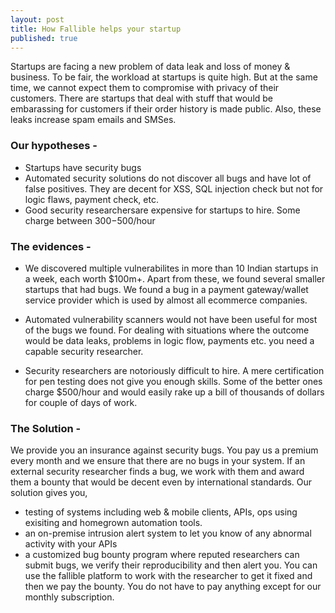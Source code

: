 ```yaml
---
layout: post
title: How Fallible helps your startup
published: true
---
```




Startups are facing a new problem of data leak and loss of money & business. To be fair, the workload at startups is quite high. But at the same time, we cannot expect them to compromise with privacy of their customers. There are startups that deal with stuff that would be embarassing for customers if their order history is made public. Also, these leaks increase spam emails and SMSes.


### Our hypotheses -

- Startups have security bugs
- Automated security solutions do not discover all bugs and have lot of false positives. They are decent for XSS, SQL injection check but not for logic flaws, payment check, etc.
- Good security researchersare expensive for startups to hire. Some charge between $300-$500/hour


### The evidences -

- We discovered multiple vulnerabilites in more than 10 Indian startups in a week, each worth $100m+. Apart from these, we found several smaller startups that had bugs. We found a bug in a payment gateway/wallet service provider which is used by almost all ecommerce companies.

- Automated vulnerability scanners would not have been useful for most of the bugs we found. For dealing with situations where the outcome would be data leaks, problems in logic flow, payments etc. you need a capable security researcher.

- Security researchers are notoriously difficult to hire. A mere certification for pen testing does not give you enough skills. Some of the better ones charge $500/hour and would easily rake up a bill of thousands of dollars for couple of days of work.


### The Solution -

We provide you an insurance against security bugs. You pay us a premium every month and we ensure that there are no bugs in your system. If an external security researcher finds a bug, we work with them and award them a bounty that would be decent even by international standards. Our solution gives you,

 - testing of systems including web & mobile clients, APIs, ops using exisiting and homegrown automation tools.
 - an on-premise intrusion alert system to let you know of any abnormal activity with your APIs
 - a customized bug bounty program where reputed researchers can submit bugs, we verify their reproducibility and then alert you. You can use the fallible platform to work with the researcher to get it fixed and then we pay the bounty. You do not have to pay anything except for our monthly subscription.
